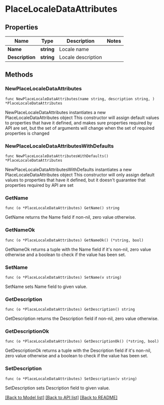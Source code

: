 # PlaceLocaleDataAttributes

## Properties

Name | Type | Description | Notes
------------ | ------------- | ------------- | -------------
**Name** | **string** | Locale name | 
**Description** | **string** | Locale description | 

## Methods

### NewPlaceLocaleDataAttributes

`func NewPlaceLocaleDataAttributes(name string, description string, ) *PlaceLocaleDataAttributes`

NewPlaceLocaleDataAttributes instantiates a new PlaceLocaleDataAttributes object
This constructor will assign default values to properties that have it defined,
and makes sure properties required by API are set, but the set of arguments
will change when the set of required properties is changed

### NewPlaceLocaleDataAttributesWithDefaults

`func NewPlaceLocaleDataAttributesWithDefaults() *PlaceLocaleDataAttributes`

NewPlaceLocaleDataAttributesWithDefaults instantiates a new PlaceLocaleDataAttributes object
This constructor will only assign default values to properties that have it defined,
but it doesn't guarantee that properties required by API are set

### GetName

`func (o *PlaceLocaleDataAttributes) GetName() string`

GetName returns the Name field if non-nil, zero value otherwise.

### GetNameOk

`func (o *PlaceLocaleDataAttributes) GetNameOk() (*string, bool)`

GetNameOk returns a tuple with the Name field if it's non-nil, zero value otherwise
and a boolean to check if the value has been set.

### SetName

`func (o *PlaceLocaleDataAttributes) SetName(v string)`

SetName sets Name field to given value.


### GetDescription

`func (o *PlaceLocaleDataAttributes) GetDescription() string`

GetDescription returns the Description field if non-nil, zero value otherwise.

### GetDescriptionOk

`func (o *PlaceLocaleDataAttributes) GetDescriptionOk() (*string, bool)`

GetDescriptionOk returns a tuple with the Description field if it's non-nil, zero value otherwise
and a boolean to check if the value has been set.

### SetDescription

`func (o *PlaceLocaleDataAttributes) SetDescription(v string)`

SetDescription sets Description field to given value.



[[Back to Model list]](../README.md#documentation-for-models) [[Back to API list]](../README.md#documentation-for-api-endpoints) [[Back to README]](../README.md)


